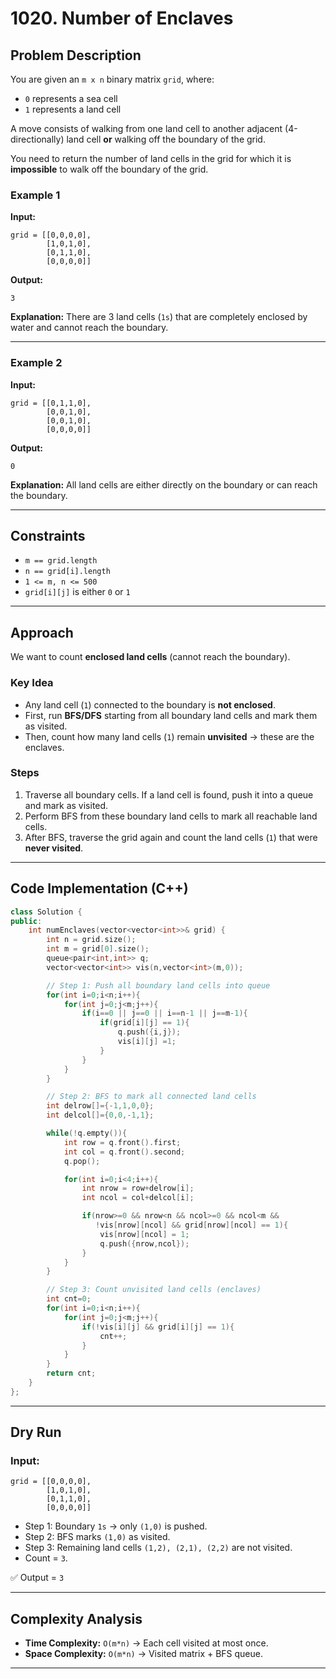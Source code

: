 
# 1020. Number of Enclaves

## Problem Description

You are given an `m x n` binary matrix `grid`, where:

* `0` represents a sea cell
* `1` represents a land cell

A move consists of walking from one land cell to another adjacent (4-directionally) land cell **or** walking off the boundary of the grid.

You need to return the number of land cells in the grid for which it is **impossible** to walk off the boundary of the grid.

### Example 1

**Input:**

```
grid = [[0,0,0,0],
        [1,0,1,0],
        [0,1,1,0],
        [0,0,0,0]]
```

**Output:**

```
3
```

**Explanation:**
There are 3 land cells (`1s`) that are completely enclosed by water and cannot reach the boundary.

---

### Example 2

**Input:**

```
grid = [[0,1,1,0],
        [0,0,1,0],
        [0,0,1,0],
        [0,0,0,0]]
```

**Output:**

```
0
```

**Explanation:**
All land cells are either directly on the boundary or can reach the boundary.

---

## Constraints

* `m == grid.length`
* `n == grid[i].length`
* `1 <= m, n <= 500`
* `grid[i][j]` is either `0` or `1`

---

## Approach

We want to count **enclosed land cells** (cannot reach the boundary).

### Key Idea

* Any land cell (`1`) connected to the boundary is **not enclosed**.
* First, run **BFS/DFS** starting from all boundary land cells and mark them as visited.
* Then, count how many land cells (`1`) remain **unvisited** → these are the enclaves.

### Steps

1. Traverse all boundary cells. If a land cell is found, push it into a queue and mark as visited.
2. Perform BFS from these boundary land cells to mark all reachable land cells.
3. After BFS, traverse the grid again and count the land cells (`1`) that were **never visited**.

---

## Code Implementation (C++)

```cpp
class Solution {
public:
    int numEnclaves(vector<vector<int>>& grid) {
        int n = grid.size();
        int m = grid[0].size();
        queue<pair<int,int>> q;
        vector<vector<int>> vis(n,vector<int>(m,0));

        // Step 1: Push all boundary land cells into queue
        for(int i=0;i<n;i++){
            for(int j=0;j<m;j++){
                if(i==0 || j==0 || i==n-1 || j==m-1){
                    if(grid[i][j] == 1){
                        q.push({i,j});
                        vis[i][j] =1;
                    }
                }
            }
        }

        // Step 2: BFS to mark all connected land cells
        int delrow[]={-1,1,0,0};
        int delcol[]={0,0,-1,1};

        while(!q.empty()){
            int row = q.front().first;
            int col = q.front().second;
            q.pop();

            for(int i=0;i<4;i++){
                int nrow = row+delrow[i];
                int ncol = col+delcol[i];

                if(nrow>=0 && nrow<n && ncol>=0 && ncol<m && 
                   !vis[nrow][ncol] && grid[nrow][ncol] == 1){
                    vis[nrow][ncol] = 1;
                    q.push({nrow,ncol});
                }
            }
        }

        // Step 3: Count unvisited land cells (enclaves)
        int cnt=0;
        for(int i=0;i<n;i++){
            for(int j=0;j<m;j++){
                if(!vis[i][j] && grid[i][j] == 1){
                    cnt++;
                }
            }
        }
        return cnt;
    }
};
```

---

## Dry Run

### Input:

```
grid = [[0,0,0,0],
        [1,0,1,0],
        [0,1,1,0],
        [0,0,0,0]]
```

* Step 1: Boundary `1s` → only `(1,0)` is pushed.
* Step 2: BFS marks `(1,0)` as visited.
* Step 3: Remaining land cells `(1,2), (2,1), (2,2)` are not visited.
* Count = `3`.

✅ Output = `3`

---

## Complexity Analysis

* **Time Complexity:** `O(m*n)` → Each cell visited at most once.
* **Space Complexity:** `O(m*n)` → Visited matrix + BFS queue.

---
